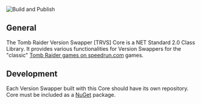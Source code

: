 ﻿![Build and Publish](https://github.com/MidgeOnGithub/trvs-core/workflows/Build%20and%20Publish/badge.svg?branch=master)

## General
The Tomb Raider Version Swapper [TRVS] Core is a NET Standard 2.0 Class Library.
It provides various functionalities for Version Swappers for the "classic" [Tomb Raider games on speedrun.com](https://www.speedrun.com/tomb_raider) games.

## Development
Each Version Swapper built with this Core should have its own repository.
Core must be included as a [NuGet](https://www.nuget.org) package.